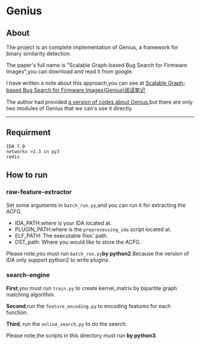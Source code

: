 # Genius
 
## About
The project is an complete implementation of Genius, a framework for binary similarity detection.

The paper's full name is "Scalable Graph-based Bug Search for Firmware Images",you can download and read it from google.

I have written a note about this approach,you can see at [Scalable Graph-based Bug Search for Firmware Images(Genius)阅读笔记](http://yunlongs.cn/2020/03/20/Genius/)
 
The author had provided [a version of codes about Genius](https://github.com/qian-feng/Gencoding),but there are only two modules of Genius that we can's use it directly.

---
## Requirment
```buildoutcfg
IDA 7.0
networkx >2.3 in py3
redis
```

## How to run
### raw-feature-extractor

Set some arguments in `batch_run.py`,and you can run it for extracting the ACFG.
- IDA_PATH:where is your IDA located at.
- PLUGIN_PATH:where is the `preprocessing_ida` script located at.
- ELF_PATH: The executable files' path.
- DST_path: Where you would like to store the ACFG.

Please note,you must run `batch_run.py`**by python2**.Because the version of IDA only support python2 to write plugins.

### search-engine
**First**,you must run `train.py` to create kernel_matrix by bipartite graph matching algorithm.

**Second**,run the `feature_encoding.py` to encoding features for each function.

**Third**, run the `online_search.py` to do the search.

Please note,the scripts in this directory must run **by python3**.